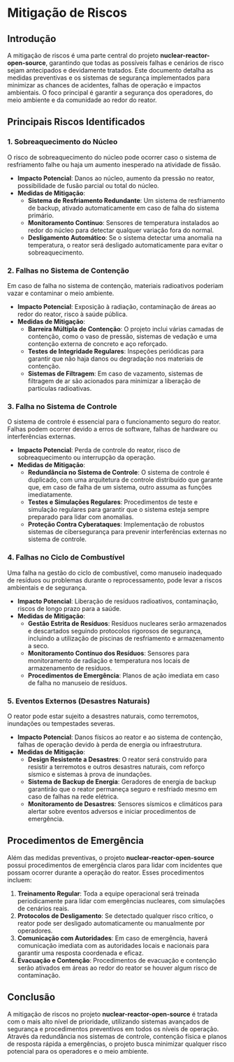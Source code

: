 # Mitigação de Riscos

## Introdução

A mitigação de riscos é uma parte central do projeto **nuclear-reactor-open-source**, garantindo que todas as possíveis falhas e cenários de risco sejam antecipados e devidamente tratados. Este documento detalha as medidas preventivas e os sistemas de segurança implementados para minimizar as chances de acidentes, falhas de operação e impactos ambientais. O foco principal é garantir a segurança dos operadores, do meio ambiente e da comunidade ao redor do reator.

## Principais Riscos Identificados

### 1. **Sobreaquecimento do Núcleo**
   O risco de sobreaquecimento do núcleo pode ocorrer caso o sistema de resfriamento falhe ou haja um aumento inesperado na atividade de fissão.
   - **Impacto Potencial**: Danos ao núcleo, aumento da pressão no reator, possibilidade de fusão parcial ou total do núcleo.
   - **Medidas de Mitigação**:
     - **Sistema de Resfriamento Redundante**: Um sistema de resfriamento de backup, ativado automaticamente em caso de falha do sistema primário.
     - **Monitoramento Contínuo**: Sensores de temperatura instalados ao redor do núcleo para detectar qualquer variação fora do normal.
     - **Desligamento Automático**: Se o sistema detectar uma anomalia na temperatura, o reator será desligado automaticamente para evitar o sobreaquecimento.

### 2. **Falhas no Sistema de Contenção**
   Em caso de falha no sistema de contenção, materiais radioativos poderiam vazar e contaminar o meio ambiente.
   - **Impacto Potencial**: Exposição à radiação, contaminação de áreas ao redor do reator, risco à saúde pública.
   - **Medidas de Mitigação**:
     - **Barreira Múltipla de Contenção**: O projeto inclui várias camadas de contenção, como o vaso de pressão, sistemas de vedação e uma contenção externa de concreto e aço reforçado.
     - **Testes de Integridade Regulares**: Inspeções periódicas para garantir que não haja danos ou degradação nos materiais de contenção.
     - **Sistemas de Filtragem**: Em caso de vazamento, sistemas de filtragem de ar são acionados para minimizar a liberação de partículas radioativas.

### 3. **Falha no Sistema de Controle**
   O sistema de controle é essencial para o funcionamento seguro do reator. Falhas podem ocorrer devido a erros de software, falhas de hardware ou interferências externas.
   - **Impacto Potencial**: Perda de controle do reator, risco de sobreaquecimento ou interrupção da operação.
   - **Medidas de Mitigação**:
     - **Redundância no Sistema de Controle**: O sistema de controle é duplicado, com uma arquitetura de controle distribuído que garante que, em caso de falha de um sistema, outro assuma as funções imediatamente.
     - **Testes e Simulações Regulares**: Procedimentos de teste e simulação regulares para garantir que o sistema esteja sempre preparado para lidar com anomalias.
     - **Proteção Contra Cyberataques**: Implementação de robustos sistemas de cibersegurança para prevenir interferências externas no sistema de controle.

### 4. **Falhas no Ciclo de Combustível**
   Uma falha na gestão do ciclo de combustível, como manuseio inadequado de resíduos ou problemas durante o reprocessamento, pode levar a riscos ambientais e de segurança.
   - **Impacto Potencial**: Liberação de resíduos radioativos, contaminação, riscos de longo prazo para a saúde.
   - **Medidas de Mitigação**:
     - **Gestão Estrita de Resíduos**: Resíduos nucleares serão armazenados e descartados seguindo protocolos rigorosos de segurança, incluindo a utilização de piscinas de resfriamento e armazenamento a seco.
     - **Monitoramento Contínuo dos Resíduos**: Sensores para monitoramento de radiação e temperatura nos locais de armazenamento de resíduos.
     - **Procedimentos de Emergência**: Planos de ação imediata em caso de falha no manuseio de resíduos.

### 5. **Eventos Externos (Desastres Naturais)**
   O reator pode estar sujeito a desastres naturais, como terremotos, inundações ou tempestades severas.
   - **Impacto Potencial**: Danos físicos ao reator e ao sistema de contenção, falhas de operação devido à perda de energia ou infraestrutura.
   - **Medidas de Mitigação**:
     - **Design Resistente a Desastres**: O reator será construído para resistir a terremotos e outros desastres naturais, com reforço sísmico e sistemas à prova de inundações.
     - **Sistema de Backup de Energia**: Geradores de energia de backup garantirão que o reator permaneça seguro e resfriado mesmo em caso de falhas na rede elétrica.
     - **Monitoramento de Desastres**: Sensores sísmicos e climáticos para alertar sobre eventos adversos e iniciar procedimentos de emergência.

## Procedimentos de Emergência

Além das medidas preventivas, o projeto **nuclear-reactor-open-source** possui procedimentos de emergência claros para lidar com incidentes que possam ocorrer durante a operação do reator. Esses procedimentos incluem:

1. **Treinamento Regular**: Toda a equipe operacional será treinada periodicamente para lidar com emergências nucleares, com simulações de cenários reais.
2. **Protocolos de Desligamento**: Se detectado qualquer risco crítico, o reator pode ser desligado automaticamente ou manualmente por operadores.
3. **Comunicação com Autoridades**: Em caso de emergência, haverá comunicação imediata com as autoridades locais e nacionais para garantir uma resposta coordenada e eficaz.
4. **Evacuação e Contenção**: Procedimentos de evacuação e contenção serão ativados em áreas ao redor do reator se houver algum risco de contaminação.

## Conclusão

A mitigação de riscos no projeto **nuclear-reactor-open-source** é tratada com o mais alto nível de prioridade, utilizando sistemas avançados de segurança e procedimentos preventivos em todos os níveis de operação. Através da redundância nos sistemas de controle, contenção física e planos de resposta rápida a emergências, o projeto busca minimizar qualquer risco potencial para os operadores e o meio ambiente.
